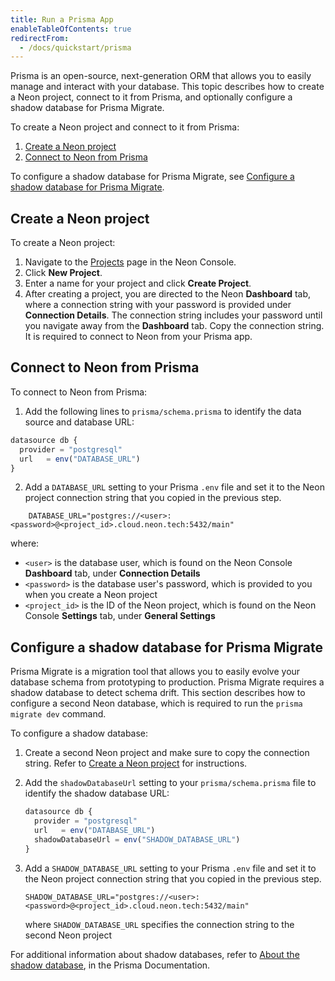 ```yaml
---
title: Run a Prisma App
enableTableOfContents: true
redirectFrom:
  - /docs/quickstart/prisma
---
```


Prisma is an open-source, next-generation ORM that allows you to easily manage and interact with your database. This topic describes how to create a Neon project, connect to it from Prisma, and optionally configure a shadow database for Prisma Migrate.  

To create a Neon project and connect to it from Prisma:

1. [Create a Neon project](#create-a-neon-project)
2. [Connect to Neon from Prisma](#connect-to-neon-from-prisma)

To configure a shadow database for Prisma Migrate, see [Configure a shadow database for Prisma Migrate](#configure-a-shadow-database-for-prisma-migrate).

## Create a Neon project

To create a Neon project:

1. Navigate to the [Projects](https://console.neon.tech/app/projects) page in the Neon Console.
2. Click **New Project**.
3. Enter a name for your project and click **Create Project**.
4. After creating a project, you are directed to the Neon **Dashboard** tab, where a connection string with your password is provided under **Connection Details**. The connection string includes your password until you navigate away from the **Dashboard** tab. Copy the connection string. It is required to connect to Neon from your Prisma app.

## Connect to Neon from Prisma

To connect to Neon from Prisma:

1. Add the following lines to `prisma/schema.prisma` to identify the data source and database URL:

```typescript
datasource db {
  provider = "postgresql"
  url   = env("DATABASE_URL")
}
```

2. Add a `DATABASE_URL` setting to your Prisma `.env` file and set it to the Neon project connection string that you copied in the previous step.

```shell
    DATABASE_URL="postgres://<user>:<password>@<project_id>.cloud.neon.tech:5432/main"
```

where:

- `<user>` is the database user, which is found on the Neon Console **Dashboard** tab, under **Connection Details**
- `<password>` is the database user's password, which is provided to you when you create a Neon project
- `<project_id>` is the ID of the Neon project, which is found on the Neon Console **Settings** tab, under **General Settings**


## Configure a shadow database for Prisma Migrate

Prisma Migrate is a migration tool that allows you to easily evolve your database schema from prototyping to production. Prisma Migrate requires a shadow database to detect schema drift. This section describes how to configure a second Neon database, which is required to run the `prisma migrate dev` command.

To configure a shadow database:

1. Create a second Neon project and make sure to copy the connection string. Refer to [Create a Neon project](#create-a-neon-project) for instructions.

1. Add the `shadowDatabaseUrl` setting to your `prisma/schema.prisma` file to identify the shadow database URL:

    ```typescript
    datasource db {
      provider = "postgresql"
      url   = env("DATABASE_URL")
      shadowDatabaseUrl = env("SHADOW_DATABASE_URL")
    }
    ```

2. Add a `SHADOW_DATABASE_URL` setting to your Prisma `.env` file and set it to the Neon project connection string that you copied in the previous step.

    ```shell
    SHADOW_DATABASE_URL="postgres://<user>:<password>@<project_id>.cloud.neon.tech:5432/main"
    ```

    where `SHADOW_DATABASE_URL` specifies the connection string to the second Neon project

For additional information about shadow databases, refer to [About the shadow database](https://www.prisma.io/docs/concepts/components/prisma-migrate/shadow-database), in the Prisma Documentation.